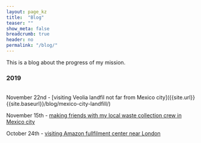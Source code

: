 ```yaml
---
layout: page_kz
title:  "Blog"
teaser: ""
show_meta: false
breadcrumb: true
header: no
permalink: "/blog/"
---
```


This is a blog about the progress of my mission.

### 2019

<br/>
November 22nd - [visiting Veolia landfil not far from Mexico city]({{site.url}}{{site.baseurl}}/blog/mexico-city-landfill/)

November 15th - [making friends with my local waste collection crew in Mexico city]({{site.url}}{{site.baseurl}}/blog/mexico-city-garbage-truck/)

October 24th - [visiting Amazon fullfilment center near London]({{site.url}}{{site.baseurl}}/blog/uk-amazon-fulfilment-center/)


